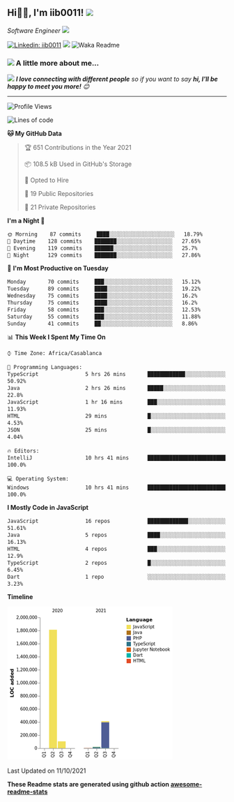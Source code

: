 <h2>Hi🙏🏻, I'm iib0011! <img src="https://media.giphy.com/media/12oufCB0MyZ1Go/giphy.gif" width="50"></h2>
<p><em>Software Engineer <img src="https://media.giphy.com/media/WUlplcMpOCEmTGBtBW/giphy.gif" width="30"> 
</em></p>


[![Linkedin: iib0011](https://img.shields.io/badge/-iib0011-blue?style=flat-square&logo=Linkedin&logoColor=white&link=https://www.linkedin.com/in/iib0011/)](https://www.linkedin.com/in/iib0011/)
![](https://visitor-badge.glitch.me/badge?page_id=iib0011)
![Waka Readme](https://github.com/iib0011/iib0011/workflows/Waka%20Readme/badge.svg)


### <img src="https://media.giphy.com/media/VgCDAzcKvsR6OM0uWg/giphy.gif" width="50"> A little more about me...  


<img src="https://media.giphy.com/media/LnQjpWaON8nhr21vNW/giphy.gif" width="60"> <em><b>I love connecting with different people</b> so if you want to say <b>hi, I'll be happy to meet you more!</b> 😊</em>

---
<!--START_SECTION:waka-->
![Profile Views](http://img.shields.io/badge/Profile%20Views-53-blue)

![Lines of code](https://img.shields.io/badge/From%20Hello%20World%20I%27ve%20Written-2.4%20million%20lines%20of%20code-blue)

**🐱 My GitHub Data** 

> 🏆 651 Contributions in the Year 2021
 > 
> 📦 108.5 kB Used in GitHub's Storage 
 > 
> 💼 Opted to Hire
 > 
> 📜 19 Public Repositories 
 > 
> 🔑 21 Private Repositories  
 > 
**I'm a Night 🦉** 

```text
🌞 Morning    87 commits     ████░░░░░░░░░░░░░░░░░░░░░   18.79% 
🌆 Daytime    128 commits    ███████░░░░░░░░░░░░░░░░░░   27.65% 
🌃 Evening    119 commits    ██████░░░░░░░░░░░░░░░░░░░   25.7% 
🌙 Night      129 commits    ███████░░░░░░░░░░░░░░░░░░   27.86%

```
📅 **I'm Most Productive on Tuesday** 

```text
Monday       70 commits     ███░░░░░░░░░░░░░░░░░░░░░░   15.12% 
Tuesday      89 commits     ████░░░░░░░░░░░░░░░░░░░░░   19.22% 
Wednesday    75 commits     ████░░░░░░░░░░░░░░░░░░░░░   16.2% 
Thursday     75 commits     ████░░░░░░░░░░░░░░░░░░░░░   16.2% 
Friday       58 commits     ███░░░░░░░░░░░░░░░░░░░░░░   12.53% 
Saturday     55 commits     ███░░░░░░░░░░░░░░░░░░░░░░   11.88% 
Sunday       41 commits     ██░░░░░░░░░░░░░░░░░░░░░░░   8.86%

```


📊 **This Week I Spent My Time On** 

```text
⌚︎ Time Zone: Africa/Casablanca

💬 Programming Languages: 
TypeScript               5 hrs 26 mins       ████████████░░░░░░░░░░░░░   50.92% 
Java                     2 hrs 26 mins       █████░░░░░░░░░░░░░░░░░░░░   22.8% 
JavaScript               1 hr 16 mins        ███░░░░░░░░░░░░░░░░░░░░░░   11.93% 
HTML                     29 mins             █░░░░░░░░░░░░░░░░░░░░░░░░   4.53% 
JSON                     25 mins             █░░░░░░░░░░░░░░░░░░░░░░░░   4.04%

🔥 Editors: 
IntelliJ                 10 hrs 41 mins      █████████████████████████   100.0%

💻 Operating System: 
Windows                  10 hrs 41 mins      █████████████████████████   100.0%

```

**I Mostly Code in JavaScript** 

```text
JavaScript               16 repos            █████████████░░░░░░░░░░░░   51.61% 
Java                     5 repos             ████░░░░░░░░░░░░░░░░░░░░░   16.13% 
HTML                     4 repos             ███░░░░░░░░░░░░░░░░░░░░░░   12.9% 
TypeScript               2 repos             █░░░░░░░░░░░░░░░░░░░░░░░░   6.45% 
Dart                     1 repo              ░░░░░░░░░░░░░░░░░░░░░░░░░   3.23%

```


**Timeline**

![Chart not found](https://raw.githubusercontent.com/iib0011/iib0011/master/charts/bar_graph.png) 


 Last Updated on 11/10/2021
<!--END_SECTION:waka-->

**These Readme stats are generated using github action [awesome-readme-stats](https://github.com/iib0011/waka-readme-stats)**
